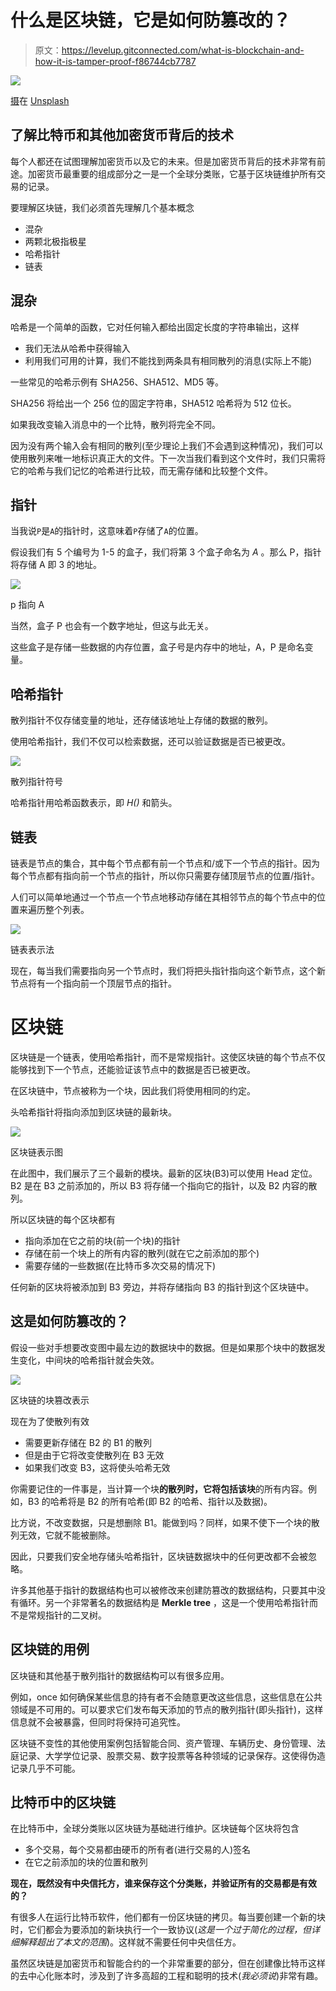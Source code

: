 # 什么是区块链，它是如何防篡改的？

> 原文：<https://levelup.gitconnected.com/what-is-blockchain-and-how-it-is-tamper-proof-f86744cb7787>

![](img/f451c521af25395eaaa508d9d68de308.png)

[摄](https://unsplash.com/@jjying?utm_source=medium&utm_medium=referral)在 [Unsplash](https://unsplash.com?utm_source=medium&utm_medium=referral)

## 了解比特币和其他加密货币背后的技术

每个人都还在试图理解加密货币以及它的未来。但是加密货币背后的技术非常有前途。加密货币最重要的组成部分之一是一个全球分类账，它基于区块链维护所有交易的记录。

要理解区块链，我们必须首先理解几个基本概念

*   混杂
*   两颗北极指极星
*   哈希指针
*   链表

## 混杂

哈希是一个简单的函数，它对任何输入都给出固定长度的字符串输出，这样

*   我们无法从哈希中获得输入
*   利用我们可用的计算，我们不能找到两条具有相同散列的消息(实际上不能)

一些常见的哈希示例有 SHA256、SHA512、MD5 等。

SHA256 将给出一个 256 位的固定字符串，SHA512 哈希将为 512 位长。

如果我改变输入消息中的一个比特，散列将完全不同。

因为没有两个输入会有相同的散列(至少理论上我们不会遇到这种情况)，我们可以使用散列来唯一地标识真正大的文件。下一次当我们看到这个文件时，我们只需将它的哈希与我们记忆的哈希进行比较，而无需存储和比较整个文件。

## 指针

当我说`P`是`A`的指针时，这意味着`P`存储了`A`的位置。

假设我们有 5 个编号为 1-5 的盒子，我们将第 3 个盒子命名为 *A* 。那么 P，指针将存储 A 即 3 的地址。

![](img/3e0cb36b15cf830c5454017a7d602851.png)

p 指向 A

当然，盒子 P 也会有一个数字地址，但这与此无关。

这些盒子是存储一些数据的内存位置，盒子号是内存中的地址，A，P 是命名变量。

## 哈希指针

散列指针不仅存储变量的地址，还存储该地址上存储的数据的散列。

使用哈希指针，我们不仅可以检索数据，还可以验证数据是否已被更改。

![](img/4cebca4d770327c0fe6be0f56929123d.png)

散列指针符号

哈希指针用哈希函数表示，即 *H()* 和箭头。

## 链表

链表是节点的集合，其中每个节点都有前一个节点和/或下一个节点的指针。因为每个节点都有指向前一个节点的指针，所以你只需要存储顶层节点的位置/指针。

人们可以简单地通过一个节点一个节点地移动存储在其相邻节点的每个节点中的位置来遍历整个列表。

![](img/0494cb4a93f817adff910b2084ed642a.png)

链表表示法

现在，每当我们需要指向另一个节点时，我们将把头指针指向这个新节点，这个新节点将有一个指向前一个顶层节点的指针。

# 区块链

区块链是一个链表，使用哈希指针，而不是常规指针。这使区块链的每个节点不仅能够找到下一个节点，还能验证该节点中的数据是否已被更改。

在区块链中，节点被称为一个块，因此我们将使用相同的约定。

头哈希指针将指向添加到区块链的最新块。

![](img/108558ac234d1f53b0a9cc9c8f7fd796.png)

区块链表示图

在此图中，我们展示了三个最新的模块。最新的区块(B3)可以使用 Head 定位。B2 是在 B3 之前添加的，所以 B3 将存储一个指向它的指针，以及 B2 内容的散列。

所以区块链的每个区块都有

*   指向添加在它之前的块(前一个块)的指针
*   存储在前一个块上的所有内容的散列(就在它之前添加的那个)
*   需要存储的一些数据(在比特币多次交易的情况下)

任何新的区块将被添加到 B3 旁边，并将存储指向 B3 的指针到这个区块链中。

## **这是如何防篡改的？**

假设一些对手想要改变图中最左边的数据块中的数据。但是如果那个块中的数据发生变化，中间块的哈希指针就会失效。

![](img/dee20f60c2a5239158dc1c078417821d.png)

区块链的块篡改表示

现在为了使散列有效

*   需要更新存储在 B2 的 B1 的散列
*   但是由于它将改变使散列在 B3 无效
*   如果我们改变 B3，这将使头哈希无效

你需要记住的一件事是，当计算一个块**的散列时，它将包括该块**的所有内容。例如，B3 的哈希将是 B2 的所有哈希(即 B2 的哈希、指针以及数据)。

比方说，不改变数据，只是想删除 B1。能做到吗？同样，如果不使下一个块的散列无效，它就不能被删除。

因此，只要我们安全地存储头哈希指针，区块链数据块中的任何更改都不会被忽略。

许多其他基于指针的数据结构也可以被修改来创建防篡改的数据结构，只要其中没有循环。另一个非常著名的数据结构是 **Merkle tree** ，这是一个使用哈希指针而不是常规指针的二叉树。

## **区块链的用例**

区块链和其他基于散列指针的数据结构可以有很多应用。

例如，once 如何确保某些信息的持有者不会随意更改这些信息，这些信息在公共领域是不可用的。可以要求它们发布每天添加的节点的散列指针(即头指针)，这样信息就不会被暴露，但同时将保持可追究性。

区块链不变性的其他使用案例包括智能合同、资产管理、车辆历史、身份管理、法庭记录、大学学位记录、股票交易、数字投票等各种领域的记录保存。这使得伪造记录几乎不可能。

## **比特币中的区块链**

在比特币中，全球分类账以区块链为基础进行维护。区块链每个区块将包含

*   多个交易，每个交易都由硬币的所有者(进行交易的人)签名
*   在它之前添加的块的位置和散列

**现在，既然没有中央信托方，谁来保存这个分类账，并验证所有的交易都是有效的？**

有很多人在运行比特币软件，他们都有一份区块链的拷贝。每当要创建一个新的块时，它们都会为要添加的新块执行一个一致协议(*这是一个过于简化的过程，但详细解释超出了本文的范围*)。这样就不需要任何中央信任方。

虽然区块链是加密货币和智能合约的一个非常重要的部分，但在创建像比特币这样的去中心化账本时，涉及到了许多高超的工程和聪明的技术(*我必须说*)非常有趣。